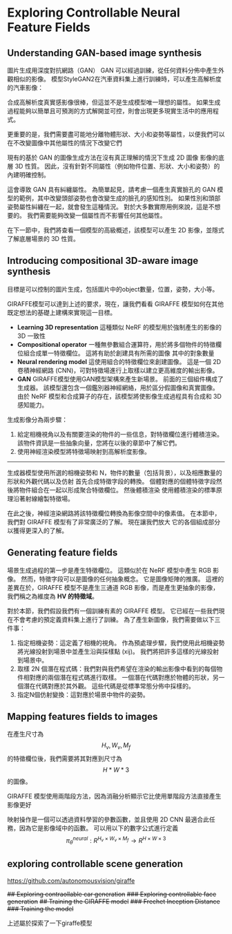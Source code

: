 # Exploring Controllable Neural Feature Fields 

## Understanding GAN-based image synthesis 
圖片生成用深度對抗網路（GAN）
GAN 可以經過訓練，從任何資料分佈中產生外觀相似的影像。 模型StyleGAN2在汽車資料集上進行訓練時，可以產生高解析度的汽車影像：

合成高解析度真實感影像很棒，但這並不是生成模型唯一理想的屬性。 如果生成過程能夠以簡單且可預測的方式解開並可控，則會出現更多現實生活中的應用程式。

更重要的是，我們需要盡可能地分離物體形狀、大小和姿勢等屬性，以便我們可以在不改變圖像中其他屬性的情況下改變它們

現有的基於 GAN 的圖像生成方法在沒有真正理解的情況下生成 2D 圖像
影像的底層 3D 性質。 因此，沒有針對不同屬性（例如物件位置、形狀、大小和姿勢）的內建明確控制。

這會導致 GAN 具有糾纏屬性。 為簡單起見，請考慮一個產生真實臉孔的 GAN 模型的範例，其中改變頭部姿勢也會改變生成的臉孔的感知性別。 如果性別和頭部姿勢屬性糾纏在一起，就會發生這種情況。 對於大多數實際用例來說，這是不想要的。 我們需要能夠改變一個屬性而不影響任何其他屬性。

在下一節中，我們將查看一個模型的高級概述，該模型可以產生 2D 影像，並隱式了解底層場景的 3D 性質。

## Introducing compositional 3D-aware image synthesis 
目標是可以控制的圖片生成，包括圖片中的object數量，位置，姿勢，大小等。


GIRAFFE模型可以達到上述的要求，現在，讓我們看看 GIRAFFE 模型如何在其他既定想法的基礎上建構來實現這一目標。
- **Learning 3D representation**  這種類似 NeRF 的模型用於強制產生的影像的 3D 一致性
- **Compositional operator** 一種無參數組合運算符，用於將多個物件的特徵欄位組合成單一特徵欄位。 這將有助於創建具有所需的圖像
其中的對象數量
- **Neural rendering model** 這使用組合的特徵欄位來創建圖像。 這是一個 2D 卷積神經網路 (CNN)，可對特徵場進行上取樣以建立更高維度的輸出影像。
- **GAN** GIRAFFE模型使用GAN模型架構來產生新場景。 前面的三個組件構成了生成器。 該模型還包含一個鑑別器神經網絡，用於區分假圖像和真實圖像。 由於 NeRF 模型和合成算子的存在，該模型將使影像生成過程具有合成和 3D 感知能力。


生成影像分為兩步驟：
1. 給定相機視角以及有關要渲染的物件的一些信息，對特徵欄位進行體積渲染。 該物件資訊是一些抽象向量，您將在以後的章節中了解它們。
2. 使用神經渲染模型將特徵場映射到高解析度影像。


------
生成器模型使用所選的相機姿勢和 N，物件的數量（包括背景），以及相應數量的形狀和外觀代碼以及仿射
首先合成特徵字段的轉換。 個體對應的個體特徵字段然後將物件組合在一起以形成聚合特徵欄位。 然後體積渲染
使用體積渲染的標準原理沿著射線繪製特徵場。 

在此之後，神經渲染網路將該特徵欄位轉換為影像空間中的像素值。
在本節中，我們對 GIRAFFE 模型有了非常廣泛的了解。 現在讓我們放大
它的各個組成部分以獲得更深入的了解。

## Generating feature fields 
場景生成過程的第一步是產生特徵欄位。 這類似於在 NeRF 模型中產生 RGB 影像。
然而，特徵字段可以是圖像的任何抽象概念。 它是圖像矩陣的推廣。 這裡的差異在於，GIRAFFE 模型不是產生三通道 RGB 影像，而是產生更抽象的影像，我們稱之為維度為 **HV 的特徵域**。

對於本節，我們假設我們有一個訓練有素的 GIRAFFE 模型。 它已經在一些我們現在不會考慮的預定義資料集上進行了訓練。 為了產生新圖像，我們需要做以下三件事：
1. 指定相機姿勢：這定義了相機的視角。 作為預處理步驟，我們使用此相機姿勢將光線投射到場景中並產生沿與採樣點 (xij)。 我們將把許多這樣的光線投射到場景中。
2. 取樣 2N 個潛在程式碼：我們對與我們希望在渲染的輸出影像中看到的每個物件相對應的兩個潛在程式碼進行取樣。 一個潛在代碼對應於物體的形狀，另一個潛在代碼對應於其外觀。 這些代碼是從標準常態分佈中採樣的。
3. 指定N個仿射變換：這對應於場景中物件的姿勢。


## Mapping features fields to images 
在產生尺寸為 $$ H_{v} , W_{v} , M_{f}$$ 的特徵欄位後，我們需要將其對應到尺寸為 $$H * W * 3$$ 的圖像。

GIRAFFE 模型使用兩階段方法，因為消融分析顯示它比使用單階段方法直接產生影像更好

映射操作是一個可以透過資料學習的參數函數，並且使用 2D CNN 最適合此任務，因為它是影像域中的函數。
可以用以下的數字公式進行定義
$$
\pi_{\theta}^{neural}:R^{H_{v} \times W_{v} \times M_{f} } \longrightarrow  R^{H \times W \times 3}
$$

## exploring controllable scene generation
https://github.com/autonomousvision/giraffe

~~## Exploring contraollable car generation~~
~~### Exploring controllable face generation~~
~~## Training the GIRAFFE model~~
~~### Frechet Inception Distance~~
~~### Training the model~~ 

上述屬於探索了一下giraffe模型
